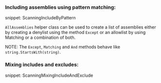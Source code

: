 
### Including assemblies using pattern matching:

snippet: ScanningIncludeByPattern

`AllAssemblies` helper class can be used to create a list of assemblies either by creating a denylist using the method `Except` or an allowlist by using Matching or a combination of both.

NOTE: The `Except`, `Matching` and `And` methods behave like `string.StartsWith(string)`.


### Mixing includes and excludes:

snippet: ScanningMixingIncludeAndExclude
